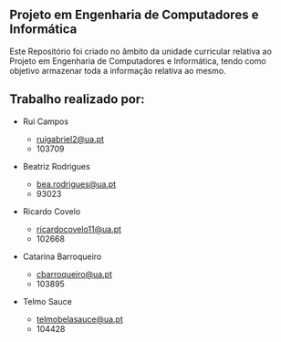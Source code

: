 ## Projeto em Engenharia de Computadores e Informática
Este Repositório foi criado no âmbito da unidade curricular relativa ao Projeto em Engenharia de Computadores e Informática, tendo como objetivo armazenar toda a informação relativa ao mesmo.

## Trabalho realizado por:

* Rui Campos 
  * ruigabriel2@ua.pt 
  * 103709
  
* Beatriz Rodrigues 
  * bea.rodrigues@ua.pt 
  * 93023
  
* Ricardo Covelo
  * ricardocovelo11@ua.pt 
  * 102668

* Catarina Barroqueiro
  * cbarroqueiro@ua.pt 
  * 103895

* Telmo Sauce
  * telmobelasauce@ua.pt
  * 104428 

